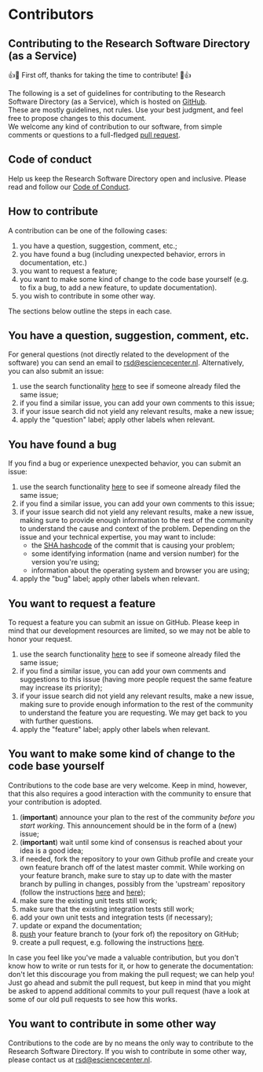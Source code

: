 <!--
SPDX-FileCopyrightText: 2022 Jesús García Gonzalez (Netherlands eScience Center) <j.g.gonzalez@esciencecenter.nl>
SPDX-FileCopyrightText: 2022 Netherlands eScience Center

SPDX-License-Identifier: CC-BY-4.0
-->

# Contributors

## Contributing to the Research Software Directory (as a Service)

:+1::tada: First off, thanks for taking the time to contribute! :tada::+1:

The following is a set of guidelines for contributing to the Research Software Directory (as a Service), which is hosted on [GitHub](https://github.com/research-software-directory/RSD-as-a-service).  
These are mostly guidelines, not rules. Use your best judgment, and feel free to propose changes to this document.  
We welcome any kind of contribution to our software, from simple comments or questions to a full-fledged [pull request](https://help.github.com/articles/about-pull-requests/).

## Code of conduct

Help us keep the Research Software Directory open and inclusive. Please read and follow our [Code of Conduct](./code-of-conduct.md).

## How to contribute

A contribution can be one of the following cases:

1.  you have a question, suggestion, comment, etc.;
2.  you have found a bug (including unexpected behavior, errors in documentation, etc.)
3.  you want to request a feature;
4.  you want to make some kind of change to the code base yourself (e.g. to fix a bug, to add a new feature, to update documentation).
5.  you wish to contribute in some other way.

The sections below outline the steps in each case.

## You have a question, suggestion, comment, etc.

For general questions (not directly related to the development of the software) you can send an email to rsd@esciencecenter.nl. Alternatively, you can also submit an issue:

1.  use the search functionality [here](https://github.com/research-software-directory/RSD-as-a-service/issues) to see if someone already filed the same issue;
2.  if you find a similar issue, you can add your own comments to this issue;
3.  if your issue search did not yield any relevant results, make a new issue;
4.  apply the "question" label; apply other labels when relevant.

## You have found a bug

If you find a bug or experience unexpected behavior, you can submit an issue:

1.  use the search functionality [here](https://github.com/research-software-directory/RSD-as-a-service/issues) to see if someone already filed the same issue;
2.  if you find a similar issue, you can add your own comments to this issue;
3.  if your issue search did not yield any relevant results, make a new issue, making sure to provide enough information to the rest of the community to understand the cause and context of the problem. Depending on the issue and your technical expertise, you may want to include:
    *   the [SHA hashcode](https://help.github.com/articles/autolinked-references-and-urls/#commit-shas) of the commit that is causing your problem;
    *   some identifying information (name and version number) for the version you're using;
    *   information about the operating system and browser you are using;
4.  apply the "bug" label; apply other labels when relevant.

## You want to request a feature

To request a feature you can submit an issue on GitHub. Please keep in mind that our development resources are limited, so we may not be able to honor your request.

1.  use the search functionality [here](https://github.com/research-software-directory/RSD-as-a-service/issues) to see if someone already filed the same issue;
2.  if you find a similar issue, you can add your own comments and suggestions to this issue (having more people request the same feature may increase its priority);
3.  if your issue search did not yield any relevant results, make a new issue, making sure to provide enough information to the rest of the community to understand the feature you are requesting. We may get back to you with further questions.
4.  apply the "feature" label; apply other labels when relevant.

## You want to make some kind of change to the code base yourself

Contributions to the code base are very welcome. Keep in mind, however, that this also requires a good interaction with the community to ensure that your contribution is adopted.

1.  (**important**) announce your plan to the rest of the community _before you start working_. This announcement should be in the form of a (new) issue;
2.  (**important**) wait until some kind of consensus is reached about your idea is a good idea;
3.  if needed, fork the repository to your own Github profile and create your own feature branch off of the latest master commit. While working on your feature branch, make sure to stay up to date with the master branch by pulling in changes, possibly from the 'upstream' repository (follow the instructions [here](https://help.github.com/articles/configuring-a-remote-for-a-fork/) and [here](https://help.github.com/articles/syncing-a-fork/));
4.  make sure the existing unit tests still work;
5.  make sure that the existing integration tests still work;
6.  add your own unit tests and integration tests (if necessary);
7.  update or expand the documentation;
8.  [push](http://rogerdudler.github.io/git-guide/) your feature branch to (your fork of) the repository on GitHub;
9.  create a pull request, e.g. following the instructions [here](https://help.github.com/articles/creating-a-pull-request/).

In case you feel like you've made a valuable contribution, but you don't know how to write or run tests for it, or how to generate the documentation: don't let this discourage you from making the pull request; we can help you! Just go ahead and submit the pull request, but keep in mind that you might be asked to append additional commits to your pull request (have a look at some of our old pull requests to see how this works.

## You want to contribute in some other way

Contributions to the code are by no means the only way to contribute to the Research Software Directory. If you wish to contribute in some other way, please contact us at rsd@esciencecenter.nl.
